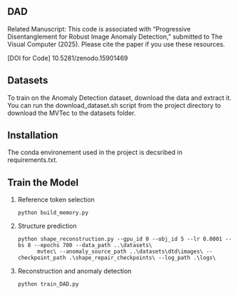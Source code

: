 ## DAD
Related Manuscript: This code is associated with “Progressive Disentanglement for Robust Image Anomaly Detection,” submitted to The Visual Computer (2025). Please cite the paper if you use these resources.

[DOI for Code] 10.5281/zenodo.15901469
## Datasets
To train on the Anomaly Detection dataset, download the data and extract it. You can run the download_dataset.sh script from the project directory to download the MVTec to the datasets folder.
## Installation
The conda environement used in the project is decsribed in requirements.txt.
## Train the Model
  1. Reference token selection
     ```
     python build_memory.py
     ```
	
 2. Structure prediction
     ```
     python shape_reconstruction.py --gpu_id 0 --obj_id 5 --lr 0.0001 --bs 8 --epochs 700 --data_path ..\datasets\
           mvtec\ --anomaly_source_path ..\datasets\dtd\images\ --checkpoint_path .\shape_repair_checkpoints\ --log_path .\logs\
      ```
     
	
 3. Reconstruction and anomaly detection
     ```
     python train_DAD.py
     ```

